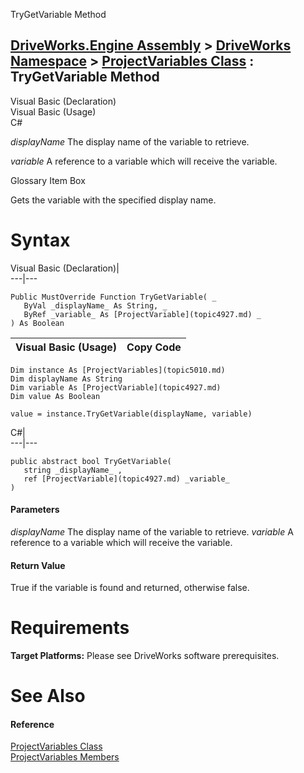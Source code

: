 TryGetVariable Method   
  
[DriveWorks.Engine Assembly](topic2156.md) > [DriveWorks Namespace](topic2159.md) > [ProjectVariables Class](topic5010.md) : TryGetVariable Method  
---  
  
Visual Basic (Declaration)    
Visual Basic (Usage)    
C# 

_displayName_
    The display name of the variable to retrieve.

_variable_
    A reference to a variable which will receive the variable.

Glossary Item Box

Gets the variable with the specified display name. 

# Syntax

Visual Basic (Declaration)|   
---|---  
      
    
    Public MustOverride Function TryGetVariable( _
       ByVal _displayName_ As String, _
       ByRef _variable_ As [ProjectVariable](topic4927.md) _
    ) As Boolean  
  
Visual Basic (Usage)| Copy Code  
---|---  
      
    
    Dim instance As [ProjectVariables](topic5010.md)
    Dim displayName As String
    Dim variable As [ProjectVariable](topic4927.md)
    Dim value As Boolean
     
    value = instance.TryGetVariable(displayName, variable)  
  
C#|   
---|---  
      
    
    public abstract bool TryGetVariable( 
       string _displayName_ ,
       ref [ProjectVariable](topic4927.md) _variable_
    )  
  
#### Parameters

 _displayName_
    The display name of the variable to retrieve.
_variable_
    A reference to a variable which will receive the variable.

#### Return Value

True if the variable is found and returned, otherwise false.

# Requirements

**Target Platforms:** Please see DriveWorks software prerequisites.

# See Also

#### Reference

[ProjectVariables Class](topic5010.md)   
[ProjectVariables Members](topic5011.md)


